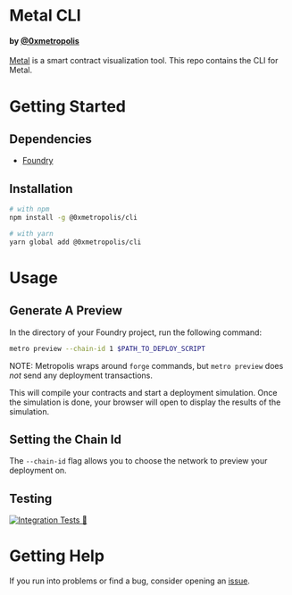 # Metal CLI

#### by [@0xmetropolis](https://twitter.com/0xMetropolis)

[Metal](https://metal.build/) is a smart contract visualization tool. This repo contains the CLI for
Metal.

# Getting Started

## Dependencies

- [Foundry](https://getfoundry.sh/)

## Installation

```bash
# with npm
npm install -g @0xmetropolis/cli

# with yarn
yarn global add @0xmetropolis/cli
```

# Usage

## Generate A Preview

In the directory of your Foundry project, run the following command:

```bash
metro preview --chain-id 1 $PATH_TO_DEPLOY_SCRIPT
```

NOTE: Metropolis wraps around `forge` commands, but `metro preview` does _not_ send any deployment
transactions.

This will compile your contracts and start a deployment simulation. Once the simulation is done,
your browser will open to display the results of the simulation.

## Setting the Chain Id

The `--chain-id` flag allows you to choose the network to preview your deployment on.

## Testing

[![Integration Tests 🌁](https://github.com/0xmetropolis/cli/actions/workflows/integrationTest.yml/badge.svg)](https://github.com/0xmetropolis/cli/actions/workflows/integrationTest.yml)

# Getting Help

If you run into problems or find a bug, consider opening an
[issue](https://github.com/0xmetropolis/cli/issues/new).
